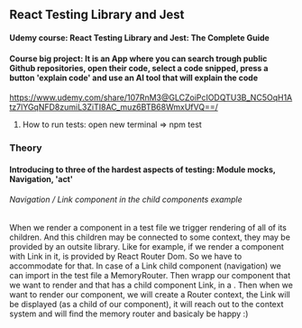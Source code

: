 ## React Testing Library and Jest

#### Udemy course: React Testing Library and Jest: The Complete Guide

#### Course big project: It is an App where you can search trough public Github repositories, open their code, select a code snipped, press a button 'explain code' and use an AI tool that will explain the code

https://www.udemy.com/share/107RnM3@GLCZoiPcIODQTU3B_NC5OqH1Atz7lYGqNFD8zumiL3ZiTI8AC_muz6BTB68WmxUfVQ==/

1. How to run tests:
   open new terminal => npm test

### Theory

#### Introducing to three of the hardest aspects of testing: Module mocks, Navigation, 'act'

###### Navigation / Link component in the child components example

When we render a component in a test file we trigger rendering of all of its children. And this children may be connected to some context, they may be provided by an outsite library. Like for example, if we render a component with Link in it, <Link/> is provided by React Router Dom. So we have to accommodate for that.
In case of a Link child component (navigation) we can import in the test file a MemoryRouter. Then wrapp our component that we want to render and that has a child component Link, in a <MemoryRouter>. Then when we want to render our component, we will create a Router context, the Link will be displayed (as a child of our component), it will reach out to the context system and will find the memory router and basicaly be happy :)
